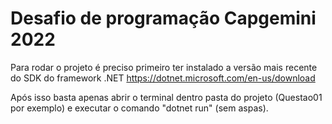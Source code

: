 # Desafio de programação Capgemini 2022

Para rodar o projeto é preciso primeiro ter instalado a versão mais recente do SDK do framework .NET
https://dotnet.microsoft.com/en-us/download

Após isso basta apenas abrir o terminal dentro pasta do projeto (Questao01 por exemplo) e executar o comando "dotnet run" (sem aspas).
